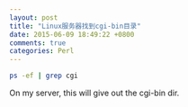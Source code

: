 ```yaml
---
layout: post
title: "Linux服务器找到cgi-bin目录"
date: 2015-06-09 18:49:22 +0800
comments: true
categories: Perl
---
```

```bash
ps -ef | grep cgi
```

On my server, this will give out the cgi-bin dir.